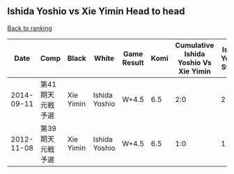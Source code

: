 ## Ishida Yoshio vs Xie Yimin Head to head

[Back to ranking](../../index.md)




| **Date** | **Comp** | **Black** | **White** | **Game Result** | **Komi** | **Cumulative Ishida Yoshio Vs Xie Yimin** | **Ishida Yoshio Streak** | **Xie Yimin Streak** | 
| --- | --- | --- | --- | --- | --- | --- | --- | --- |
| 2014-09-11 | 第41期天元戦予選 | Xie Yimin | Ishida Yoshio | W+4.5 | 6.5 | 2:0 | 2 | 0 | 
| 2012-11-08 | 第39期天元戦予選 | Xie Yimin | Ishida Yoshio | W+4.5 | 6.5 | 1:0 | 1 | 0 |




